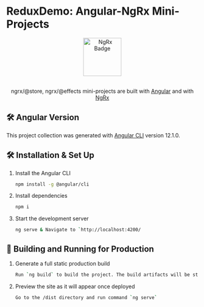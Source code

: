 # ReduxDemo: Angular-NgRx Mini-Projects

<div align="center">
  <img alt="NgRx Badge" src="https://ngrx.io/assets/images/badge.svg" width="100" />
</div>
<br>
<p align="center">
  ngrx/@store, ngrx/@effects mini-projects are built with <a href="https://angular.io/" target="_blank">Angular</a> and with <a href="https://ngrx.io/" target="_blank">NgRx</a>
</p>

## 🛠 Angular Version
This project collection was generated with [Angular CLI](https://github.com/angular/angular-cli) version 12.1.0.

## 🛠 Installation & Set Up

1. Install the Angular CLI

   ```sh
   npm install -g @angular/cli
   ```

3. Install dependencies

   ```sh
   npm i
   ```

4. Start the development server

   ```sh
   ng serve & Navigate to `http://localhost:4200/
   ```

## 🚀 Building and Running for Production

1. Generate a full static production build

   ```sh
   Run `ng build` to build the project. The build artifacts will be stored in the `dist/` directory. Use the `--prod` flag for a production build.
   ```

1. Preview the site as it will appear once deployed

   ```sh
   Go to the /dist directory and run command `ng serve`
   ```
